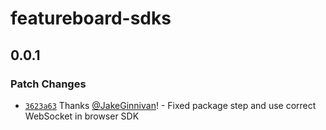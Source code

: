 # featureboard-sdks

## 0.0.1
### Patch Changes



- [`3623a63`](https://github.com/featureboard/sdks/commit/3623a63f917405497b7b43cac2e934ebc77ae0c6) Thanks [@JakeGinnivan](https://github.com/JakeGinnivan)! - Fixed package step and use correct WebSocket in browser SDK
